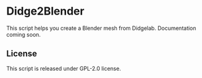 # Didge2Blender

This script helps you create a Blender mesh from Didgelab. Documentation coming soon.

## License

This script is released under GPL-2.0 license.